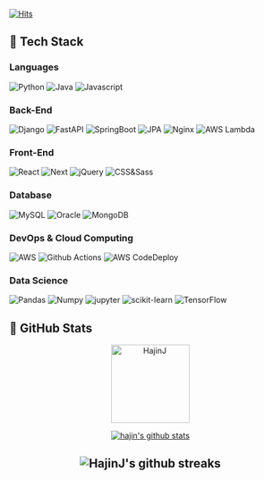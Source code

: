 [![Hits](https://hits.seeyoufarm.com/api/count/incr/badge.svg?url=https%3A%2F%2Fgithub.com%2FHajinJ&count_bg=%236AA4A7&title_bg=%23B72626&icon=googlefit.svg&icon_color=%23FFFFFF&title=Today&edge_flat=false)](https://hits.seeyoufarm.com)
## 📑 Tech Stack

### Languages

![Python](https://img.shields.io/badge/Python-9cf?logo=python)
![Java](https://img.shields.io/badge/Java-ff69b4?logo=openjdk)
![Javascript](https://img.shields.io/badge/ES6-yellow?logo=javascript)

### Back-End
![Django](https://img.shields.io/badge/Django-9cf?logo=django)
![FastAPI](https://img.shields.io/badge/FastAPI-9cf?logo=fastapi)
![SpringBoot](https://img.shields.io/badge/SpringBoot-ff69b4?logo=SpringBoot)
![JPA](https://img.shields.io/badge/JPA-ff69b4?logo=SpringBoot)
![Nginx](https://img.shields.io/badge/nginx-black?logo=nginx)
![AWS Lambda](https://img.shields.io/badge/AWS%20Lambda-black?logo=Amazon%20AWS)

### Front-End
![React](https://img.shields.io/badge/React.js-lightgrey?logo=react)
![Next](https://img.shields.io/badge/Next.js-lightgrey?logo=next)
![jQuery](https://img.shields.io/badge/jQuery-lightgrey?logo=jquery)
![CSS&Sass](https://img.shields.io/badge/CSS&Sass-lightgrey?logo=CSS3)

### Database
![MySQL](https://img.shields.io/badge/MySQL-important?logo=mysql)
![Oracle](https://img.shields.io/badge/Oracle-important?logo=oracle)
![MongoDB](https://img.shields.io/badge/MongoDB-red?logo=mongodb)

### DevOps & Cloud Computing
![AWS](https://img.shields.io/badge/AWS%20Solutions%20Architect-orange?logo=Amazon%20AWS)
![Github Actions](https://img.shields.io/badge/Github%20Actions-skyblue?logo=Github%20Actions)
![AWS CodeDeploy](https://img.shields.io/badge/AWS%20CodeDeploy-skyblue?logo=Amazon%20AWS)

### Data Science
![Pandas](https://img.shields.io/badge/Pandas-9cf?logo=pandas)
![Numpy](https://img.shields.io/badge/Numpy-9cf?logo=numpy)
![jupyter](https://img.shields.io/badge/jupyter-9cf?logo=jupyter)
![scikit-learn](https://img.shields.io/badge/scikit%20learn-9cf?logo=scikit-learn)
![TensorFlow](https://img.shields.io/badge/TensorFlow-9cf?logo=TensorFlow)

## :wrench: GitHub Stats
<p align="center">
<img src="https://github-readme-stats.vercel.app/api/top-langs/?username=HajinJ&layout=compact&hide=html&langs_count=4&theme=ayu-mirage" alt="HajinJ" height="140"/>
</p>
<div align=center>
<div align="center">
  
  [![hajin's github stats](https://github-readme-stats.vercel.app/api?username=HajinJ&theme=react&show_icons=true&hide=contribs,prs&cache_seconds=1800)](https://github.com/HajinJ)
  
</div>

![HajinJ's github streaks](https://github-readme-streak-stats.herokuapp.com/?user=hajinJ&stroke=ffffff&background=050F2C&ring=0194DD&fire=0194DD&currStreakNum=ffffff&currStreakLabel=0194DD&sideNums=ffffff&sideLabels=ffffff&dates=ffffff)
---
